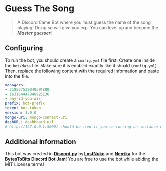 # **Guess The Song**
> A Discord Game Bot where you must guess the name of the song playing! Doing so will give you exp. You can level up and become the ***Master guesser***!

## Configuring
To run the bot, you should create a `config.yml` file first. Create one inside the `bot/data` file. Make sure it is enabled exactly like it should (`config.yml`). Then, replace the following content with the required information and paste into the file.
```yaml
managers:
- 219567539049594880
- 163164447848923136
- any-id-you-wish
prefix: bot-prefix
token: bot-token
version: 1.0.0
mongo-uri: mongo-connect-uri
dashURL: dashboard-url 
# http://127.0.0.1:5000/ should be used if you're running an instance of the bot on your personal computer and the dashboard is not public. In case you have set it up in a webserver, use that URL instead.
```

## Additional Information
This bot was created in **[Discord.py](https://github.com/Rapptz/discord.py)** by **[LostNuke](https://github.com/LostNuke)** and **[Nemika](https://github.com/Nemika-Haj/)** for the **BytesToBits Discord Bot Jam**! You are free to use the bot while abiding the MIT License terms!